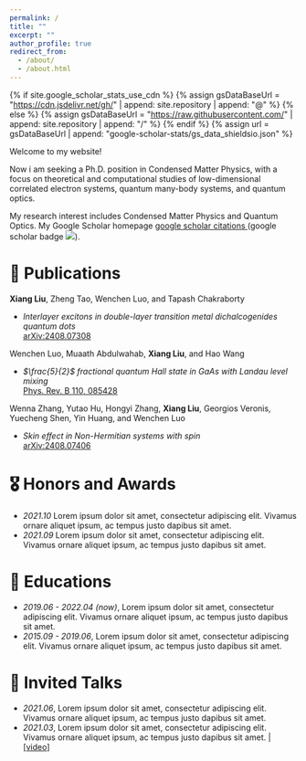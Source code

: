 ```yaml
---
permalink: /
title: ""
excerpt: ""
author_profile: true
redirect_from: 
  - /about/
  - /about.html
---
```


{% if site.google_scholar_stats_use_cdn %}
{% assign gsDataBaseUrl = "https://cdn.jsdelivr.net/gh/" | append: site.repository | append: "@" %}
{% else %}
{% assign gsDataBaseUrl = "https://raw.githubusercontent.com/" | append: site.repository | append: "/" %}
{% endif %}
{% assign url = gsDataBaseUrl | append: "google-scholar-stats/gs_data_shieldsio.json" %}

<span class='anchor' id='about-me'></span>

Welcome to my website!

Now i am seeking a Ph.D. position in Condensed Matter Physics, with a focus on theoretical and computational studies of low-dimensional correlated electron systems, quantum many-body systems, and quantum optics.

My research interest includes Condensed Matter Physics and Quantum Optics. My Google Scholar homepage <a href='https://scholar.google.com/citations?user=DhtAFkwAAAAJ'>google scholar citations <strong><span id='total_cit'> </span></strong></a> (google scholar badge <a href='https://scholar.google.com/citations?user=DhtAFkwAAAAJ'><img src="https://img.shields.io/endpoint?url={{ url | url_encode }}&logo=Google%20Scholar&labelColor=f6f6f6&color=9cf&style=flat&label=citations"></a>).

# 📝 Publications 

**Xiang Liu**, Zheng Tao, Wenchen Luo, and Tapash Chakraborty  
- *Interlayer excitons in double-layer transition metal dichalcogenides quantum dots*  
[arXiv:2408.07308](https://arxiv.org/abs/2408.07308)  

Wenchen Luo, Muaath Abdulwahab, **Xiang Liu**, and Hao Wang  
- *$\frac{5}{2}$ fractional quantum Hall state in GaAs with Landau level mixing*  
[Phys. Rev. B 110, 085428](https://journals.aps.org/prb/abstract/10.1103/PhysRevB.110.085428)

Wenna Zhang, Yutao Hu, Hongyi Zhang, **Xiang Liu**, Georgios Veronis, Yuecheng Shen, Yin Huang, and Wenchen Luo  
- *Skin effect in Non-Hermitian systems with spin*  
[arXiv:2408.07406](https://doi.org/10.48550/arXiv.2408.07406)  

# 🎖 Honors and Awards
- *2021.10* Lorem ipsum dolor sit amet, consectetur adipiscing elit. Vivamus ornare aliquet ipsum, ac tempus justo dapibus sit amet. 
- *2021.09* Lorem ipsum dolor sit amet, consectetur adipiscing elit. Vivamus ornare aliquet ipsum, ac tempus justo dapibus sit amet. 

# 📖 Educations
- *2019.06 - 2022.04 (now)*, Lorem ipsum dolor sit amet, consectetur adipiscing elit. Vivamus ornare aliquet ipsum, ac tempus justo dapibus sit amet. 
- *2015.09 - 2019.06*, Lorem ipsum dolor sit amet, consectetur adipiscing elit. Vivamus ornare aliquet ipsum, ac tempus justo dapibus sit amet. 

# 💬 Invited Talks
- *2021.06*, Lorem ipsum dolor sit amet, consectetur adipiscing elit. Vivamus ornare aliquet ipsum, ac tempus justo dapibus sit amet. 
- *2021.03*, Lorem ipsum dolor sit amet, consectetur adipiscing elit. Vivamus ornare aliquet ipsum, ac tempus justo dapibus sit amet.  \| [\[video\]](https://github.com/)
